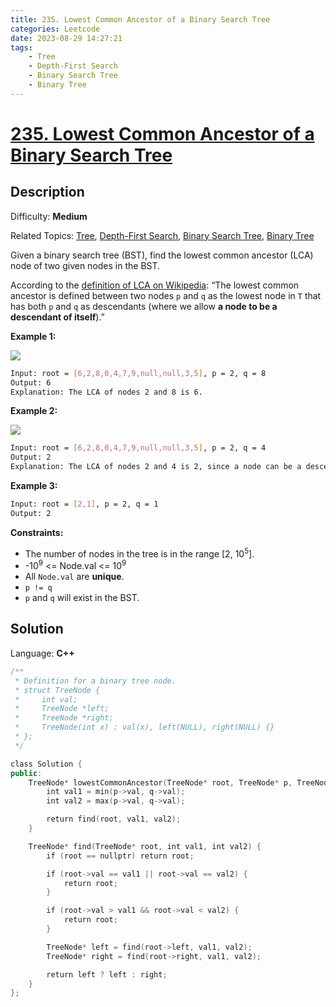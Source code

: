 ```yaml
---
title: 235. Lowest Common Ancestor of a Binary Search Tree
categories: Leetcode
date: 2023-08-29 14:27:21
tags:
    - Tree
    - Depth-First Search
    - Binary Search Tree
    - Binary Tree
---
```


# [235\. Lowest Common Ancestor of a Binary Search Tree](https://leetcode.com/problems/lowest-common-ancestor-of-a-binary-search-tree/)

## Description

Difficulty: **Medium**

Related Topics: [Tree](https://leetcode.com/tag/https://leetcode.com/tag/tree//), [Depth-First Search](https://leetcode.com/tag/https://leetcode.com/tag/depth-first-search//), [Binary Search Tree](https://leetcode.com/tag/https://leetcode.com/tag/binary-search-tree//), [Binary Tree](https://leetcode.com/tag/https://leetcode.com/tag/binary-tree//)

Given a binary search tree (BST), find the lowest common ancestor (LCA) node of two given nodes in the BST.

According to the [definition of LCA on Wikipedia](https://en.wikipedia.org/wiki/Lowest_common_ancestor): “The lowest common ancestor is defined between two nodes `p` and `q` as the lowest node in `T` that has both `p` and `q` as descendants (where we allow **a node to be a descendant of itself**).”

**Example 1:**

![](https://assets.leetcode.com/uploads/2018/12/14/binarysearchtree_improved.png)

```bash
Input: root = [6,2,8,0,4,7,9,null,null,3,5], p = 2, q = 8
Output: 6
Explanation: The LCA of nodes 2 and 8 is 6.
```

**Example 2:**

![](https://assets.leetcode.com/uploads/2018/12/14/binarysearchtree_improved.png)

```bash
Input: root = [6,2,8,0,4,7,9,null,null,3,5], p = 2, q = 4
Output: 2
Explanation: The LCA of nodes 2 and 4 is 2, since a node can be a descendant of itself according to the LCA definition.
```

**Example 3:**

```bash
Input: root = [2,1], p = 2, q = 1
Output: 2
```

**Constraints:**

* The number of nodes in the tree is in the range [2, 10<sup>5</sup>].
* -10<sup>9</sup> <= Node.val <= 10<sup>9</sup>
* All `Node.val` are **unique**.
* `p != q`
* `p` and `q` will exist in the BST.

## Solution

Language: **C++**

```C++
/**
 * Definition for a binary tree node.
 * struct TreeNode {
 *     int val;
 *     TreeNode *left;
 *     TreeNode *right;
 *     TreeNode(int x) : val(x), left(NULL), right(NULL) {}
 * };
 */

class Solution {
public:
    TreeNode* lowestCommonAncestor(TreeNode* root, TreeNode* p, TreeNode* q) {
        int val1 = min(p->val, q->val);
        int val2 = max(p->val, q->val);

        return find(root, val1, val2);
    }

    TreeNode* find(TreeNode* root, int val1, int val2) {
        if (root == nullptr) return root;

        if (root->val == val1 || root->val == val2) {
            return root;
        }

        if (root->val > val1 && root->val < val2) {
            return root;
        }

        TreeNode* left = find(root->left, val1, val2);
        TreeNode* right = find(root->right, val1, val2);

        return left ? left : right;
    }
};
```
